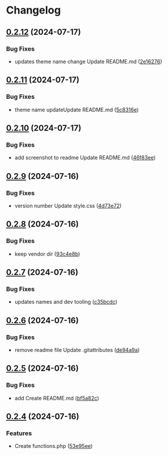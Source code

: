 # Changelog

## [0.2.12](https://github.com/devuri/wp-kdx-canvas/compare/v0.2.11...v0.2.12) (2024-07-17)


### Bug Fixes

* updates theme name  change Update README.md ([2e16276](https://github.com/devuri/wp-kdx-canvas/commit/2e16276b903b0bcab86c794981a42fb8a6984c9c))

## [0.2.11](https://github.com/devuri/wp-kdx-canvas/compare/v0.2.10...v0.2.11) (2024-07-17)


### Bug Fixes

* theme name updateUpdate README.md ([5c8316e](https://github.com/devuri/wp-kdx-canvas/commit/5c8316eff2815c6c116b3fe603a7c546f6a741fe))

## [0.2.10](https://github.com/devuri/wp-kadence-child/compare/v0.2.9...v0.2.10) (2024-07-17)


### Bug Fixes

* add screenshot to readme Update README.md ([46f83ee](https://github.com/devuri/wp-kadence-child/commit/46f83ee42daac341da65e28d029f32ede4e0fe3b))

## [0.2.9](https://github.com/devuri/wp-kadence-child/compare/v0.2.8...v0.2.9) (2024-07-16)


### Bug Fixes

* version number Update style.css ([4d73e72](https://github.com/devuri/wp-kadence-child/commit/4d73e725add5fb624c5dcac5f220ebec574afef7))

## [0.2.8](https://github.com/devuri/wp-kadence-child/compare/v0.2.7...v0.2.8) (2024-07-16)


### Bug Fixes

* keep vendor dir ([93c4e8b](https://github.com/devuri/wp-kadence-child/commit/93c4e8b0f29c0a61f4fa526fae7ca66cefde73f4))

## [0.2.7](https://github.com/devuri/wp-kadence-child/compare/v0.2.6...v0.2.7) (2024-07-16)


### Bug Fixes

* updates names and dev tooling ([c35bcdc](https://github.com/devuri/wp-kadence-child/commit/c35bcdc7da277a6f98f1f0d650476727a019221a))

## [0.2.6](https://github.com/devuri/wp-kadence-child/compare/v0.2.5...v0.2.6) (2024-07-16)


### Bug Fixes

* remove readme file Update .gitattributes ([de94a9a](https://github.com/devuri/wp-kadence-child/commit/de94a9a26ab8a4a6639e4b63980ac0052ce21cd6))

## [0.2.5](https://github.com/devuri/wp-kadence-child/compare/v0.2.4...v0.2.5) (2024-07-16)


### Bug Fixes

* add Create README.md ([bf5a82c](https://github.com/devuri/wp-kadence-child/commit/bf5a82c1bb1ec8d7a6ab651f4f851afdef087dd1))

## [0.2.4](https://github.com/devuri/kadence-childx/compare/v0.2.3...v0.2.4) (2024-07-16)


### Features

* Create functions.php ([53e95ee](https://github.com/devuri/kadence-childx/commit/53e95eef6c0b20db969419c53e65ca2d70d7e1c4))

